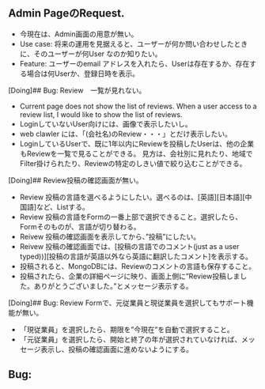 
## Admin PageのRequest.
- 今現在は、Admin画面の用意が無い。
- Use case: 将来の運用を見据えると、ユーザーが何か問い合わせしたときに、そのユーザーが何User なのか知りたい。
- Feature: ユーザーのemail アドレスを入れたら、Userは存在するか、存在する場合は何Userか、登録日時を表示。

[Doing]## Bug: Review　一覧が見れない。
- Current page does not show the list of reviews. When a user access to a review list, I would like to show the list of reviews.
- LoginしていないUser向けには、画像で表示したいし。
- web clawler には、「(会社名)のReview・・・」とだけ表示したい。
- LoginしているUserで、既に1年以内にReviewを投稿したUserは、他の企業もReviewを一覧で見ることができる。 見方は、会社別に見れたり、地域でFilter掛けられたり、Reviewの特定のしきい値で絞り込むことができる。

[Doing]## Review投稿の確認画面が無い。
- Review 投稿の言語を選べるようにしたい。選べるのは、[英語][日本語][中国語]など、Listする。
- Review 投稿の言語をFormの一番上部で選択できること。選択したら、Formそのものが、言語が切り替わる。
- Reivew 投稿の確認画面を表示してから、”投稿”にしたい。　
- Reivew 投稿の確認画面では、[投稿の言語でのコメント(just as a user typed))][投稿の言語が英語以外なら英語に翻訳したコメント]を表示する。
- 投稿されると、MongoDBには、Reviewのコメントの言語も保存すること。
- 投稿されたら、企業の詳細ページに映り、画面上側に”Review投稿しました。ありがとうございました。”とメッセージ表示する。

[Doing]## Bug: Review Formで、元従業員と現従業員を選択してもサポート機能が無い。
- 「現従業員」を選択したら、期限を”今現在”を自動で選択すること。
- 「元従業員」を選択したら、開始と終了の年が選択されていなければ、メッセージ表示し、投稿の確認画面に進めないようにする。

## Bug:

